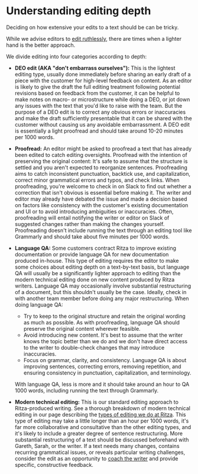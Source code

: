 # Understanding editing depth

Deciding on how extensive your edits to a text should be can be tricky.

While we advise editors to [edit ruthlessly](editors-guidelines.md), there are times when a lighter hand is the better approach.

We divide editing into four categories according to depth:

* **DEO edit (AKA "don't embarrass ourselves"):** This is the lightest editing type, usually done immediately before sharing an early draft of a piece with the customer for high-level feedback on content. As an editor is likely to give the draft the full editing treatment following potential revisions based on feedback from the customer, it can be helpful to make notes on macro- or microstructure while doing a DEO, or jot down any issues with the text that you'd like to raise with the team. But the purpose of a DEO edit is to correct any obvious errors or inaccuracies and make the draft sufficiently presentable that it can be shared with the customer without causing us any avoidable embarrassment. A DEO edit is essentially a light proofread and should take around 10-20 minutes per 1000 words.
* **Proofread:** An editor might be asked to proofread a text that has already been edited to catch editing oversights. Proofread with the intention of preserving the original content: It's safe to assume that the structure is settled and you aren't expected to reorganize sentences. Proofreading aims to catch inconsistent punctuation, backtick use, and capitalization, correct minor grammatical errors and typos, and check links. When proofreading, you're welcome to check in on Slack to find out whether a correction that isn't obvious is essential before making it. The writer and editor may already have debated the issue and made a decision based on factors like consistency with the customer's existing documentation and UI or to avoid introducing ambiguities or inaccuracies. Often, proofreading will entail notifying the writer or editor on Slack of suggested changes rather than making the changes yourself. Proofreading doesn't include running the text through an editing tool like Grammarly and should take about five minutes per 1000 words.
* **Language QA:** Some customers contract Ritza to improve existing documentation or provide language QA for new documentation produced in-house. This type of editing requires the editor to make some choices about editing depth on a text-by-text basis, but language QA will usually be a significantly lighter approach to editing than the modern technical editing done on new content produced by Ritza writers. Language QA may occasionally involve substantial restructuring of a document, but this shouldn't usually be the case. Ideally, check in with another team member before doing any major restructuring. When doing language QA:
    * Try to keep to the original structure and retain the original wording as much as possible. As with proofreading, language QA should preserve the original content wherever feasible.
    * Avoid introducing new content. It's best to assume that the writer knows the topic better than we do and we don't have direct access to the writer to double-check changes that may introduce inaccuracies.
    * Focus on grammar, clarity, and consistency. Language QA is about improving sentences, correcting errors, removing repetition, and ensuring consistency in punctuation, capitalization, and terminology.
  
  With language QA, less is more and it should take around an hour to QA 1000 words, including running the text through Grammarly.
  
* **Modern technical editing:** This is our standard editing approach to Ritza-produced writing. See a thorough breakdown of modern technical editing in our page describing the [types of editing we do at Ritza](editors-types-of-editing.md). This type of editing may take a little longer than an hour per 1000 words, it's far more collaborative and consultative than the other editing types, and it's likely to include a greater degree of sentence restructuring. More substantial restructuring of a text should be discussed beforehand with Gareth, Sarah, or the writer. If a text needs many changes, contains recurring grammatical issues, or reveals particular writing challenges, consider the edit as an opportunity to [coach the writer](editing-as-coaching.md) and provide specific, constructive feedback.

